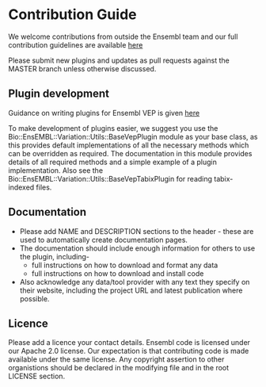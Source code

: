 # Contribution Guide

We welcome contributions from outside the Ensembl team and our full contribution guidelines are available [here](https://github.com/Ensembl/ensembl/blob/master/CONTRIBUTING.md)

Please submit new plugins and updates as pull requests against the MASTER branch unless otherwise discussed.

## Plugin development

Guidance on writing plugins for Ensembl VEP is given [here](https://www.ensembl.org/info/docs/tools/vep/script/vep_plugins.html)

To make development of plugins easier, we suggest you use the Bio::EnsEMBL::Variation::Utils::BaseVepPlugin module as your base class, as this provides default implementations of all the necessary methods which can be overridden as required.
The documentation in this module provides details of all required methods and a simple example of a plugin implementation. Also see the Bio::EnsEMBL::Variation::Utils::BaseVepTabixPlugin for reading tabix-indexed files.


## Documentation

* Please add NAME and DESCRIPTION sections to the header - these are used to automatically create documentation pages. 
* The documentation should include enough information for others to use the plugin, including- 
  * full instructions on how to download and format any data
  * full instructions on how to download and install code
* Also acknowledge any data/tool provider with any text they specify on their website, including the project URL and latest publication where possible. 

## Licence
Please add a licence your contact details. Ensembl code is licensed under our Apache 2.0 license. Our expectation is that contributing code is made available under the same license. Any copyright assertion to other organistions should be declared in the modifying file and in the root LICENSE section. 


